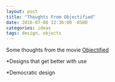 ```yaml
---
layout: post
title: "Thoughts From Objectified"
date: 2016-07-08 12:36:00 -0500
categories: ideas
tags: design, objects
---
```

Some thoughts from the movie [Objectified](http://againstdesign.com/objectified-hd-documentary-with-subtitles/)

*Designs that get better with use

*Democratic design

